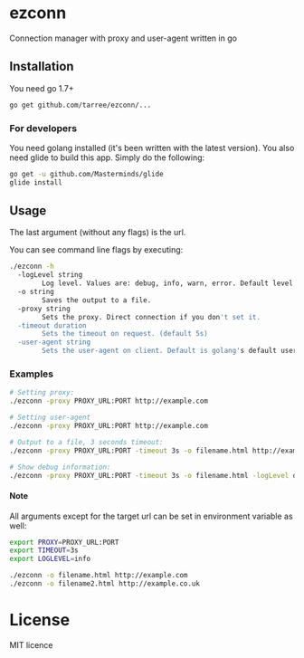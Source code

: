 # ezconn
Connection manager with proxy and user-agent written in go

## Installation

You need go 1.7+

```bash
go get github.com/tarree/ezconn/...
```

### For developers

You need golang installed (it's been written with the latest version). You also need glide to build this app. Simply do the following:
```bash
go get -u github.com/Masterminds/glide
glide install
```

## Usage

The last argument (without any flags) is the url.

You can see command line flags by executing:
```bash
./ezconn -h
  -logLevel string
        Log level. Values are: debug, info, warn, error. Default level is error (default "error")
  -o string
        Saves the output to a file.
  -proxy string
        Sets the proxy. Direct connection if you don't set it.
  -timeout duration
        Sets the timeout on request. (default 5s)
  -user-agent string
        Sets the user-agent on client. Default is golang's default user-agent
```

### Examples

```bash
# Setting proxy:
./ezconn -proxy PROXY_URL:PORT http://example.com

# Setting user-agent
./ezconn -proxy PROXY_URL:PORT http://example.com

# Output to a file, 3 seconds timeout:
./ezconn -proxy PROXY_URL:PORT -timeout 3s -o filename.html http://example.com

# Show debug information:
./ezconn -proxy PROXY_URL:PORT -timeout 3s -o filename.html -logLevel debug http://example.com
```

#### Note

All arguments except for the target url can be set in environment variable as well:

```bash
export PROXY=PROXY_URL:PORT
export TIMEOUT=3s
export LOGLEVEL=info

./ezconn -o filename.html http://example.com
./ezconn -o filename2.html http://example.co.uk
```

# License
MIT licence
